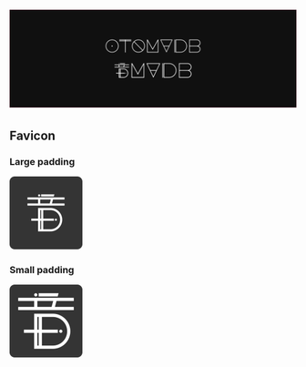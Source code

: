 # ![OTOMADB](./header.png)

## Favicon

### Large padding

<img src="./favicon_large.png" width="128" height="128">

### Small padding

<img src="./favicon_small.png" width="128" height="128">

